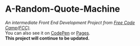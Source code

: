 # A-Random-Quote-Machine  
*An intermediate Front End Development Project from [Free Code Camp(FCC)](https://www.freecodecamp.com/challenges/build-a-random-quote-machine).*  
You can also see it on [CodePen](https://codepen.io/Chuanfeng/full/BLWPBO) or [Pages](https://chuanfengzhang.github.io/A-Random-Quote-Machine/).  
**This project will continue to be updated.**

